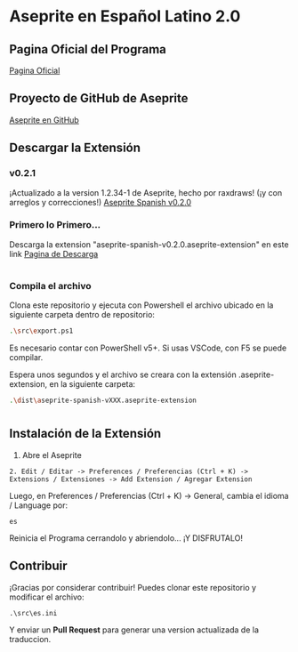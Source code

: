 # Aseprite en Español Latino 2.0

## Pagina Oficial del Programa

[Pagina Oficial](https://www.aseprite.org/)

## Proyecto de GitHub de Aseprite

[Aseprite en GitHub](https://github.com/aseprite/aseprite)

## Descargar la Extensión

### v0.2.1
¡Actualizado a la version 1.2.34-1 de Aseprite, hecho por raxdraws! (¡y con arreglos y correcciones!) [Aseprite Spanish v0.2.0](https://github.com/raxdraws/aseprite-spanish/releases/tag/v0.2.1)

### Primero lo Primero... 
Descarga la extension "aseprite-spanish-v0.2.0.aseprite-extension" en este link [Pagina de Descarga](https://github.com/raxdraws/aseprite-spanish/releases/tag/v0.2.0)

#

### Compila el archivo
Clona este repositorio y ejecuta con Powershell el archivo ubicado en la siguiente carpeta dentro de repositorio:

```bash
.\src\export.ps1
```

Es necesario contar con PowerShell v5+. Si usas VSCode, con F5 se puede compilar.

Espera unos segundos y el archivo se creara con la extensión .aseprite-extension, en la siguiente carpeta:

```bash
.\dist\aseprite-spanish-vXXX.aseprite-extension
```

#

## Instalación de la Extensión

1. Abre el Aseprite

```
2. Edit / Editar -> Preferences / Preferencias (Ctrl + K) -> Extensions / Extensiones -> Add Extension / Agregar Extension
```

Luego, en Preferences / Preferencias (Ctrl + K) -> General, cambia el idioma / Language por:

```
es
```

Reinicia el Programa cerrandolo y abriendolo... ¡Y DISFRUTALO!

## Contribuir

¡Gracias por considerar contribuir! Puedes clonar este repositorio y modificar el archivo:

```
.\src\es.ini
```

Y enviar un **Pull Request** para generar una version actualizada de la traduccion.

